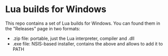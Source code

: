 # Lua builds for Windows

This repo contains a set of Lua builds for Windows. You can found them in the "Releases" page in two formats:

  * .zip file: portable, just the Lua interpreter, compiler and .dll
  * .exe file: NSIS-based installer, contains the above and allows to add it to PATH